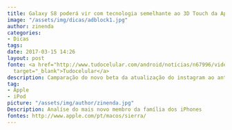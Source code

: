```yaml
---
title: Galaxy S8 poderá vir com tecnologia semelhante ao 3D Touch da Apple
image: "/assets/img/dicas/adblock1.jpg"
author: zinenda
categories:
- Dicas
tags: 
date: 2017-03-15 14:26
layout: post
fonte: <a href="http://www.tudocelular.com/android/noticias/n67996/videochamadas-no-android-via-booyah-app.html"
  target="_blank">Tudocelular</a>
description: Camparação do novo beta da atualização do instagram ao antigo beta
tag:
- Apple
- iPod
picture: "/assets/img/author/zinenda.jpg"
Description: Analíse do mais novo membro da família dos iPhones
fontes: http://www.apple.com/pt/macos/sierra/
---
```

